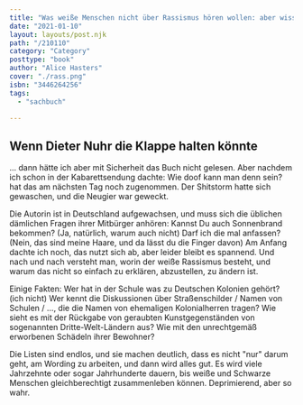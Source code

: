 ```yaml
---
title: "Was weiße Menschen nicht über Rassismus hören wollen: aber wissen sollten"
date: "2021-01-10"
layout: layouts/post.njk
path: "/210110"
category: "Category"
posttype: "book"
author: "Alice Hasters"
cover: "./rass.png"
isbn: "3446264256"
tags:
  - "sachbuch"

---
```

## Wenn Dieter Nuhr die Klappe halten könnte

... dann hätte ich aber mit Sicherheit das Buch nicht gelesen. Aber nachdem ich schon in der Kabarettsendung dachte: Wie doof kann man denn sein? hat das am nächsten Tag noch zugenommen. Der Shitstorm hatte sich gewaschen, und die Neugier war geweckt.

Die Autorin ist in Deutschland aufgewachsen, und muss sich die üblichen dämlichen Fragen ihrer Mitbürger anhören: Kannst Du auch Sonnenbrand bekommen? (Ja, natürlich, warum auch nicht) Darf ich die mal anfassen? (Nein, das sind meine Haare, und da lässt du die Finger davon) Am Anfang dachte ich noch, das nutzt sich ab, aber leider bleibt es spannend. Und nach und nach versteht man, worin der weiße Rassismus besteht, und warum das nicht so einfach zu erklären, abzustellen, zu ändern ist.

Einige Fakten: Wer hat in der Schule was zu Deutschen Kolonien gehört? (ich nicht) Wer kennt die Diskussionen über Straßenschilder / Namen von Schulen / ..., die die Namen von ehemaligen Kolonialherren tragen? Wie sieht es mit der Rückgabe von geraubten Kunstgegenständen von sogenannten Dritte-Welt-Ländern aus? Wie mit den unrechtgemäß erworbenen Schädeln ihrer Bewohner?

Die Listen sind endlos, und sie machen deutlich, dass es nicht "nur" darum geht, am Wording zu arbeiten, und dann wird alles gut. Es wird viele Jahrzehnte oder sogar Jahrhunderte dauern, bis weiße und Schwarze Menschen gleichberechtigt zusammenleben können. Deprimierend, aber so wahr.
